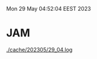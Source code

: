 Mon 29 May 04:52:04 EEST 2023
# JAM
<a href='./cache/202305/29_04.log'>./cache/202305/29_04.log</a>
